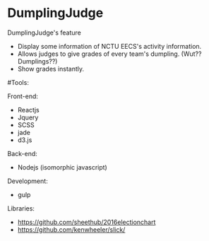 # DumplingJudge

DumplingJudge's feature
- Display some information of NCTU EECS's activity information. 
- Allows judges to give grades of every team's dumpling. (Wut?? Dumplings??)
- Show grades instantly.

#Tools:

Front-end:
- Reactjs
- Jquery
- SCSS
- jade
- d3.js

Back-end:
- Nodejs (isomorphic javascript)

Development:
- gulp

Libraries:
- https://github.com/sheethub/2016electionchart
- https://github.com/kenwheeler/slick/
